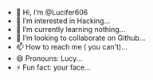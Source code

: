 - 👋 Hi, I’m @Lucifer606
- 👀 I’m interested in Hacking...
- 🌱 I’m currently learning nothing...
- 💞️ I’m looking to collaborate on Github...
- 📫 How to reach me ( you can't)...
- 😄 Pronouns: Lucy...
- ⚡ Fun fact: your face...

<!---
Lucifer606-Lucy/Lucifer606-Lucy is a ✨ special ✨ repository because its `README.md` (this file) appears on your GitHub profile.
You can click the Preview link to take a look at your changes.
--->
